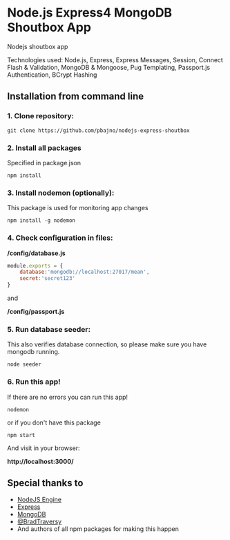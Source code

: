 # Node.js Express4 MongoDB Shoutbox App

Nodejs shoutbox app

Technologies used: Node.js, Express, Express Messages, Session, Connect Flash & Validation, MongoDB & Mongoose, Pug Templating, Passport.js Authentication, BCrypt Hashing

## Installation from command line

### 1. Clone repository:
```shell
git clone https://github.com/pbajno/nodejs-express-shoutbox
```

### 2. Install all packages
Specified in package.json
```shell
npm install
```

### 3. Install nodemon (optionally):
This package is used for monitoring app changes
```shell
npm install -g nodemon
```

### 4. Check configuration in files:
**/config/database.js**
```js
module.exports = {
    database:'mongodb://localhost:27017/mean',
    secret:'secret123'
}
```
and

**/config/passport.js**

### 5. Run database seeder:
This also verifies database connection, so please make sure you have mongodb running.

```shell
node seeder
```

### 6. Run this app!
If there are no errors you can run this app!

```shell
nodemon
```

or if you don't have this package

```shell
npm start
```
And visit in your browser:

**http://localhost:3000/**

## Special thanks to

 - [NodeJS Engine](https://nodejs.org/)
 - [Express](https://expressjs.com/)
 - [MongoDB](https://www.mongodb.com/)
 - [@BradTraversy](https://github.com/bradtraversy/)
 - And authors of all npm packages for making this happen